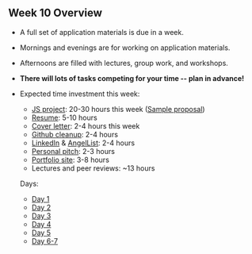 ## Week 10 Overview
* A full set of application materials is due in a week.
* Mornings and evenings are for working on application materials.
* Afternoons are filled with lectures, group work, and workshops.
* **There will lots of tasks competing for your time -- plan in advance!**
* Expected time investment this week:
  * [JS project][js-project]: 20-30 hours this week ([Sample proposal](https://github.com/appacademy/sf-job-search-curriculum/blob/master/projects/js-project/js-sample-proposal1.md))
  * [Resume][resume]: 5-10 hours 
  * [Cover letter][cover-letter]: 2-4 hours this week 
  * [Github cleanup][github]: 2-4 hours
  * [LinkedIn][linkedin] & [AngelList][angellist]: 2-4 hours
  * [Personal pitch][personal-pitch]: 2-3 hours
  * [Portfolio site][portfolio]: 3-8 hours
  * Lectures and peer reviews: ~13 hours

  Days:
  * [Day 1](./day1.md)
  * [Day 2](./day2.md)
  * [Day 3](./day3.md)
  * [Day 4](./day4.md)
  * [Day 5](./day5.md)
  * [Day 6-7](./day6-7.md)
  <!-- LINKS -->
  <!-- Job Search Projects -->
  [js-project]: ./js-project.md
  [flex-project]: ../projects/flex-project/flex-project.md
  [resume]: ../application-materials/resume/resume.md
  [cover-letter]: ../application-materials/cover-letter/cover-letter.md
  [portfolio]: ../application-materials/portfolio/portfolio.md

  <!-- Online Presence -->
  [linkedin]: ../application-materials/linkedin/linkedin.md
  [github]: ../application-materials/github/github.md
  [angellist]: ../application-materials/angellist/angellist.md


  <!-- Internal Resources -->
  [Jobberwocky]: http://progress.appacademy.io/jobberwocky

  <!-- Self Presentation -->
  [personal-pitch]: ../soft-skills/interviewing/personal-pitch.md
